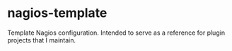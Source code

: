 # nagios-template
Template Nagios configuration. Intended to serve as a reference for plugin projects that I maintain.
